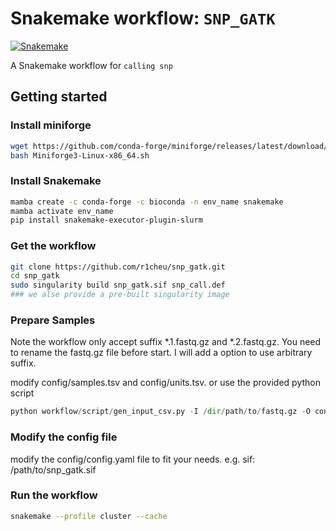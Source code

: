 # Snakemake workflow: `SNP_GATK`

[![Snakemake](https://img.shields.io/badge/snakemake-≥8.0.0-brightgreen.svg)](https://snakemake.github.io)



A Snakemake workflow for `calling snp`


## Getting started

### Install miniforge
```bash
wget https://github.com/conda-forge/miniforge/releases/latest/download/Miniforge3-Linux-x86_64.sh
bash Miniforge3-Linux-x86_64.sh
```

### Install Snakemake

```bash
mamba create -c conda-forge -c bioconda -n env_name snakemake
mamba activate env_name
pip install snakemake-executor-plugin-slurm
```

### Get the workflow

```bash
git clone https://github.com/r1cheu/snp_gatk.git
cd snp_gatk
sudo singularity build snp_gatk.sif snp_call.def
### we alse provide a pre-built singularity image
```

### Prepare Samples
Note the workflow only accept suffix *.1.fastq.gz and *.2.fastq.gz. You need to
rename the fastq.gz file before start.
I will add a option to use arbitrary suffix. 

modify config/samples.tsv and config/units.tsv.
or use the provided python script
```python
python workflow/script/gen_input_csv.py -I /dir/path/to/fastq.gz -O config
```

### Modify the config file
modify the config/config.yaml file to fit your needs.
e.g. sif: /path/to/snp_gatk.sif
### Run the workflow

```bash
snakemake --profile cluster --cache
```
